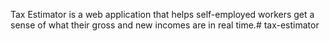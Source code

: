 Tax Estimator is a web application that helps self-employed workers get a sense of what their gross and new incomes are in real time.# tax-estimator
